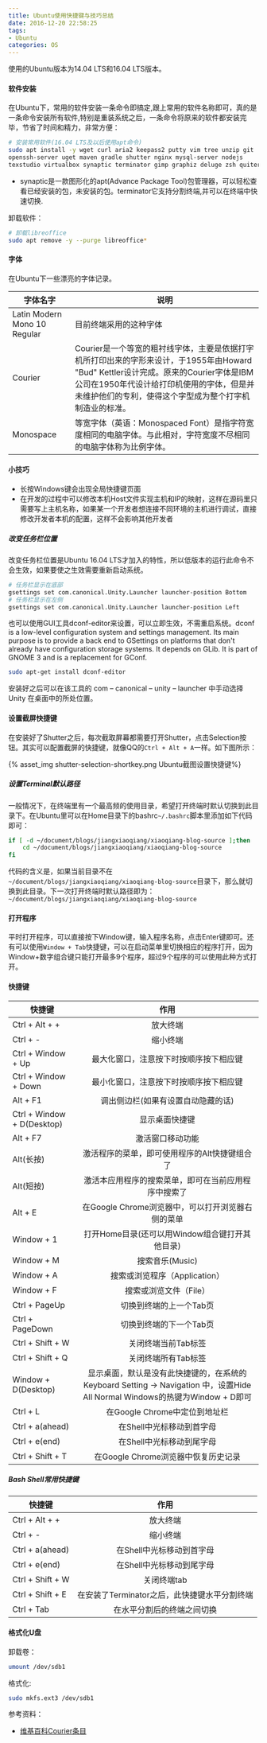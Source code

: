 ```yaml
---
title: Ubuntu使用快捷键与技巧总结
date: 2016-12-20 22:58:25
tags:
- Ubuntu
categories: OS
---
```


使用的Ubuntu版本为14.04 LTS和16.04 LTS版本。

#### 软件安装

在Ubuntu下，常用的软件安装一条命令即搞定,跟上常用的软件名称即可，真的是一条命令安装所有软件,特别是重装系统之后，一条命令将原来的软件都安装完毕，节省了时间和精力，非常方便：

```Bash
# 安装常用软件(16.04 LTS及以后使用apt命令)
sudo apt install -y wget curl aria2 keepass2 putty vim tree unzip git
openssh-server uget maven gradle shutter nginx mysql-server nodejs 
texstudio virtualbox synaptic terminator gimp graphiz deluge zsh quiterss
```

* synaptic是一款图形化的apt(Advance Package Tool)包管理器，可以轻松查看已经安装的包，未安装的包。terminator它支持分割终端,并可以在终端中快速切换.


卸载软件：

```Bash
# 卸载libreoffice
sudo apt remove -y --purge libreoffice*
```

#### 字体

在Ubuntu下一些漂亮的字体记录。

| 字体名字                          | 说明                                       |
| ----------------------------- | ---------------------------------------- |
| Latin Modern Mono 10  Regular | 目前终端采用的这种字体                              |
| Courier                       | Courier是一个等宽的粗衬线字体，主要是依据打字机所打印出来的字形来设计，于1955年由Howard "Bud" Kettler设计完成。原来的Courier字体是IBM公司在1950年代设计给打印机使用的字体，但是并未维护他们的专利，使得这个字型成为整个打字机制造业的标准。 |
| Monospace                     | 等宽字体（英语：Monospaced Font）是指字符宽度相同的电脑字体。与此相对，字符宽度不尽相同的电脑字体称为比例字体。 |

#### 小技巧

* 长按Windows键会出现全局快捷键页面
* 在开发的过程中可以修改本机Host文件实现主机和IP的映射，这样在源码里只需要写上主机名称，如果某一个开发者想连接不同环境的主机进行调试，直接修改开发者本机的配置，这样不会影响其他开发者

##### 改变任务栏位置

改变任务栏位置是Ubuntu 16.04 LTS才加入的特性，所以低版本的运行此命令不会生效，如果要使之生效需要重新启动系统。

```Bash
# 任务栏显示在底部
gsettings set com.canonical.Unity.Launcher launcher-position Bottom
# 任务栏显示在左侧
gsettings set com.canonical.Unity.Launcher launcher-position Left
```

也可以使用GUI工具dconf-editor来设置，可以立即生效，不需重启系统。dconf is a low-level configuration system and settings management. Its main purpose is to provide a back end to GSettings on platforms that don't already have configuration storage systems. It depends on GLib. It is part of GNOME 3 and is a replacement for GConf.

```Bash
sudo apt-get install dconf-editor
```

安装好之后可以在该工具的 com – canonical – unity – launcher 中手动选择 Unity 在桌面中的所处位置。

#### 设置截屏快捷键

在安装好了Shutter之后，每次截取屏幕都需要打开Shutter，点击Selection按钮。其实可以配置截屏的快捷键，就像QQ的`Ctrl + Alt + A`一样。如下图所示：

{% asset_img shutter-selection-shortkey.png Ubuntu截图设置快捷键%}

##### 设置Terminal默认路径

一般情况下，在终端里有一个最高频的使用目录，希望打开终端时默认切换到此目录下。在Ubuntu里可以在Home目录下的bashrc`~/.bashrc`脚本里添加如下代码即可：

```Bash
if [ -d ~/document/blogs/jiangxiaoqiang/xiaoqiang-blog-source ];then
    cd ~/document/blogs/jiangxiaoqiang/xiaoqiang-blog-source
fi
```

代码的含义是，如果当前目录不在`~/document/blogs/jiangxiaoqiang/xiaoqiang-blog-source`目录下，那么就切换到此目录。下一次打开终端时默认路径即为：`~/document/blogs/jiangxiaoqiang/xiaoqiang-blog-source`

#### 打开程序

平时打开程序，可以直接按下Window键，输入程序名称，点击Enter键即可。还有可以使用`Window + Tab`快捷键，可以在启动菜单里切换相应的程序打开，因为Window+数字组合键只能打开最多9个程序，超过9个程序的可以使用此种方式打开。

#### 快捷键

| 快捷键                        |                    作用                    |
| -------------------------- | :--------------------------------------: |
| Ctrl + Alt + +             |                   放大终端                   |
| Ctrl + -                   |                   缩小终端                   |
| Ctrl + Window + Up         |           最大化窗口，注意按下时按顺序按下相应键            |
| Ctrl + Window + Down       |           最小化窗口，注意按下时按顺序按下相应键            |
| Alt + F1                   |            调出侧边栏(如果有设置自动隐藏的话)            |
| Ctrl + Window + D(Desktop) |                 显示桌面快捷键                  |
| Alt + F7                   |                 激活窗口移动功能                 |
| Alt(长按)                    |         激活程序的菜单，即可使用程序的Alt快捷键组合了         |
| Alt(短按)                    |        激活本应用程序的搜索菜单，即可在当前应用程序中搜索了        |
| Alt + E                    |     在Google Chrome浏览器中，可以打开浏览器右侧的菜单      |
| Window + 1                 |      打开Home目录(还可以用Window组合键打开其他目录)       |
| Window + M                 |               搜索音乐(Music)                |
| Window + A                 |           搜索或浏览程序（Application）           |
| Window + F                 |              搜索或浏览文件（File）               |
| Ctrl + PageUp              |              切换到终端的上一个Tab页               |
| Ctrl + PageDown            |              切换到终端的下一个Tab页               |
| Ctrl + Shift + W           |               关闭终端当前Tab标签                |
| Ctrl + Shift + Q           |               关闭终端所有Tab标签                |
| Window + D(Desktop)        | 显示桌面，默认是没有此快捷键的，在系统的Keyboard Setting -> Navigation 中，设置Hide All Normal Windows的热键为Window + D即可 |
| Ctrl + L                   |          在Google Chrome中定位到地址栏           |
| Ctrl + a(ahead)            |             在Shell中光标移动到首字母              |
| Ctrl + e(end)              |             在Shell中光标移动到尾字母              |
| Ctrl + Shift + T           |         在Google Chrome浏览器中恢复历史记录         |

##### Bash Shell常用快捷键


| 快捷键              |             作用              |
| ---------------- | :-------------------------: |
| Ctrl + Alt + +   |            放大终端             |
| Ctrl + -         |            缩小终端             |
| Ctrl + a(ahead)  |       在Shell中光标移动到首字母       |
| Ctrl + e(end)    |       在Shell中光标移动到尾字母       |
| Ctrl + Shift + W |           关闭终端tab           |
| Ctrl + Shift + E | 在安装了Terminator之后，此快捷键水平分割终端 |
| Ctrl + Tab       |        在水平分割后的终端之间切换        |

#### 格式化U盘

卸载卷：

```Bash
umount /dev/sdb1
```

格式化:

```Bash
sudo mkfs.ext3 /dev/sdb1
```

参考资料：

* [维基百科Courier条目](https://zh.wikipedia.org/wiki/Courier)
